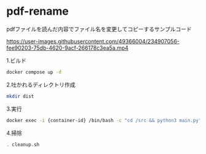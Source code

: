 # pdf-rename

pdfファイルを読んだ内容でファイル名を変更してコピーするサンプルコード

https://user-images.githubusercontent.com/49366004/234907056-fee90203-75db-4620-9acf-266178c3ea5a.mp4


1.ビルド

```bash
docker compose up -d
```

2.吐かれるディレクトリ作成

```bash
mkdir dist
```

3.実行

```bash
docker exec -i {container-id} /bin/bash -c "cd /src && python3 main.py"
```

4.掃除

```bash
. cleanup.sh
```
